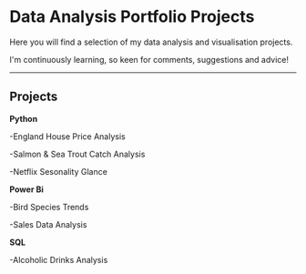 # Data Analysis Portfolio Projects

Here you will find a selection of my data analysis and visualisation projects.

I'm continuously learning, so keen for comments, suggestions and advice!
<hr>

## Projects

**Python**

  -England House Price Analysis

  -Salmon & Sea Trout Catch Analysis

  -Netflix Sesonality Glance

**Power Bi**

  -Bird Species Trends

  -Sales Data Analysis

**SQL**

  -Alcoholic Drinks Analysis

